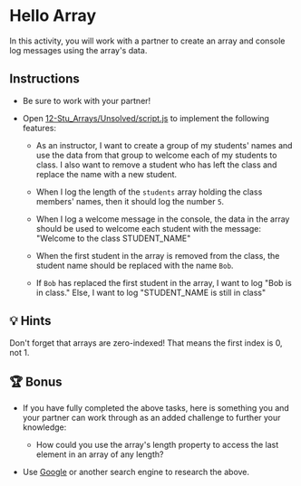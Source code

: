 # Hello Array 

In this activity, you will work with a partner to create an array and console log messages using the array's data. 

## Instructions

* Be sure to work with your partner!

* Open [12-Stu_Arrays/Unsolved/script.js]() to implement the following features:

  * As an instructor, I want to create a group of my students' names and use the data from that group to welcome each of my students to class. I also want to remove a student who has left the class and replace the name with a new student.

  * When I log the length of the `students` array holding the class members' names, then it should log the number `5`.

  * When I log a welcome message in the console, the data in the array should be used to welcome each student with the message: "Welcome to the class STUDENT_NAME"

  * When the first student in the array is removed from the class, the student name should be replaced with the name `Bob`.

  * If `Bob` has replaced the first student in the array, I want to log "Bob is in class." Else, I want to log "STUDENT_NAME is still in class"

## 💡 Hints

Don't forget that arrays are zero-indexed! That means the first index is 0, not 1. 

## 🏆 Bonus

* If you have fully completed the above tasks, here is something you and your partner can work through as an added challenge to further your knowledge:

  * How could you use the array's length property to access the last element in an array of any length?

* Use [Google](https://www.google.com) or another search engine to research the above.
